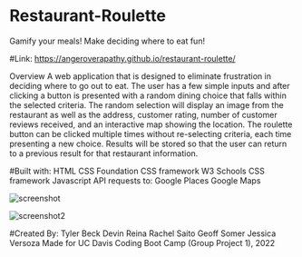# Restaurant-Roulette
Gamify your meals!
Make deciding where to eat fun!

#Link:
https://angeroverapathy.github.io/restaurant-roulette/

Overview
A web application that is designed to eliminate frustration in deciding where to go out to eat. The user has a few simple inputs and after clicking a button is presented with a random dining choice that falls within the selected criteria. The random selection will display an image from the restaurant as well as the address, customer rating, number of customer reviews received, and an interactive map showing the location. The roulette button can be clicked multiple times without re-selecting criteria, each time presenting a new choice. Results will be stored so that the user can return to a previous result for that restaurant information.

#Built with:
HTML
CSS
Foundation CSS framework
W3 Schools CSS framework
Javascript
API requests to:
Google Places
Google Maps


![screenshot](https://user-images.githubusercontent.com/92872122/153966961-6b98fd11-21de-4a34-b813-39243601689d.png)

![screenshot2](https://user-images.githubusercontent.com/92872122/153967028-515377d3-c06f-4985-a003-83f6e2b8fc77.png)


#Created By:
Tyler Beck
Devin Reina
Rachel Saito
Geoff Somer
Jessica Versoza
Made for UC Davis Coding Boot Camp (Group Project 1), 2022
